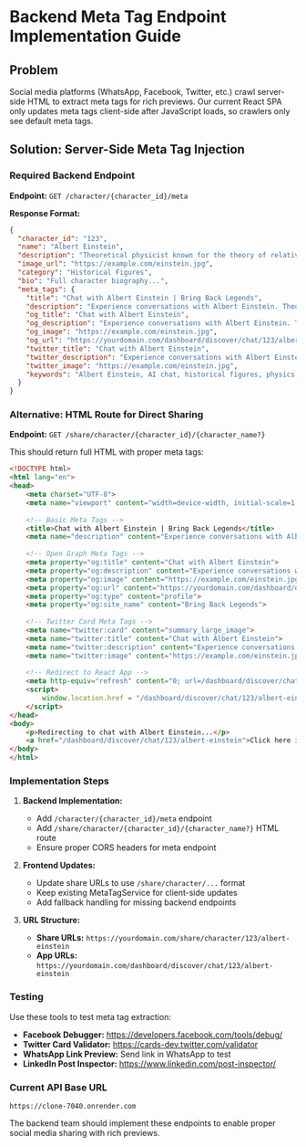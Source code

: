 # Backend Meta Tag Endpoint Implementation Guide

## Problem
Social media platforms (WhatsApp, Facebook, Twitter, etc.) crawl server-side HTML to extract meta tags for rich previews. Our current React SPA only updates meta tags client-side after JavaScript loads, so crawlers only see default meta tags.

## Solution: Server-Side Meta Tag Injection

### Required Backend Endpoint

**Endpoint:** `GET /character/{character_id}/meta`

**Response Format:**
```json
{
  "character_id": "123",
  "name": "Albert Einstein",
  "description": "Theoretical physicist known for the theory of relativity...",
  "image_url": "https://example.com/einstein.jpg",
  "category": "Historical Figures",
  "bio": "Full character biography...",
  "meta_tags": {
    "title": "Chat with Albert Einstein | Bring Back Legends",
    "description": "Experience conversations with Albert Einstein. Theoretical physicist known for the theory of relativity... Start chatting now on Bring Back Legends.",
    "og_title": "Chat with Albert Einstein",
    "og_description": "Experience conversations with Albert Einstein. Theoretical physicist known for...",
    "og_image": "https://example.com/einstein.jpg",
    "og_url": "https://yourdomain.com/dashboard/discover/chat/123/albert-einstein",
    "twitter_title": "Chat with Albert Einstein",
    "twitter_description": "Experience conversations with Albert Einstein...",
    "twitter_image": "https://example.com/einstein.jpg",
    "keywords": "Albert Einstein, AI chat, historical figures, physics, relativity"
  }
}
```

### Alternative: HTML Route for Direct Sharing

**Endpoint:** `GET /share/character/{character_id}/{character_name?}`

This should return full HTML with proper meta tags:

```html
<!DOCTYPE html>
<html lang="en">
<head>
    <meta charset="UTF-8">
    <meta name="viewport" content="width=device-width, initial-scale=1.0">
    
    <!-- Basic Meta Tags -->
    <title>Chat with Albert Einstein | Bring Back Legends</title>
    <meta name="description" content="Experience conversations with Albert Einstein. Theoretical physicist known for the theory of relativity...">
    
    <!-- Open Graph Meta Tags -->
    <meta property="og:title" content="Chat with Albert Einstein">
    <meta property="og:description" content="Experience conversations with Albert Einstein...">
    <meta property="og:image" content="https://example.com/einstein.jpg">
    <meta property="og:url" content="https://yourdomain.com/dashboard/discover/chat/123/albert-einstein">
    <meta property="og:type" content="profile">
    <meta property="og:site_name" content="Bring Back Legends">
    
    <!-- Twitter Card Meta Tags -->
    <meta name="twitter:card" content="summary_large_image">
    <meta name="twitter:title" content="Chat with Albert Einstein">
    <meta name="twitter:description" content="Experience conversations with Albert Einstein...">
    <meta name="twitter:image" content="https://example.com/einstein.jpg">
    
    <!-- Redirect to React App -->
    <meta http-equiv="refresh" content="0; url=/dashboard/discover/chat/123/albert-einstein">
    <script>
        window.location.href = "/dashboard/discover/chat/123/albert-einstein";
    </script>
</head>
<body>
    <p>Redirecting to chat with Albert Einstein...</p>
    <a href="/dashboard/discover/chat/123/albert-einstein">Click here if not redirected automatically</a>
</body>
</html>
```

### Implementation Steps

1. **Backend Implementation:**
   - Add `/character/{character_id}/meta` endpoint
   - Add `/share/character/{character_id}/{character_name?}` HTML route
   - Ensure proper CORS headers for meta endpoint

2. **Frontend Updates:**
   - Update share URLs to use `/share/character/...` format
   - Keep existing MetaTagService for client-side updates
   - Add fallback handling for missing backend endpoints

3. **URL Structure:**
   - **Share URLs:** `https://yourdomain.com/share/character/123/albert-einstein`
   - **App URLs:** `https://yourdomain.com/dashboard/discover/chat/123/albert-einstein`

### Testing

Use these tools to test meta tag extraction:
- **Facebook Debugger:** https://developers.facebook.com/tools/debug/
- **Twitter Card Validator:** https://cards-dev.twitter.com/validator
- **WhatsApp Link Preview:** Send link in WhatsApp to test
- **LinkedIn Post Inspector:** https://www.linkedin.com/post-inspector/

### Current API Base URL
`https://clone-7040.onrender.com`

The backend team should implement these endpoints to enable proper social media sharing with rich previews.
